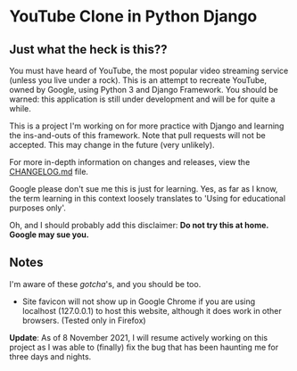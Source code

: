 # YouTube Clone in Python Django

## Just what the heck is this??

You must have heard of YouTube, the most popular video streaming service (unless you live under a rock). This is an attempt to recreate YouTube, owned by Google, using Python 3 and Django Framework. You should be warned: this application is still under development and will be for quite a while.

This is a project I'm working on for more practice with Django and learning the ins-and-outs of this framework. Note that pull requests will not be accepted. This may change in the future (very unlikely).

For more in-depth information on changes and releases, view the [CHANGELOG.md](https://github.com/AryanJassal/YouTubeClone/blob/master/CHANGELOG.md) file.

Google please don't sue me this is just for learning. Yes, as far as I know, the term learning in this context loosely translates to 'Using for educational purposes only'.

Oh, and I should probably add this disclaimer: **Do not try this at home. Google may sue you.**

## Notes

I'm aware of these *gotcha*'s, and you should be too.

- Site favicon will not show up in Google Chrome if you are using localhost (127.0.0.1) to host this website, although it does work in other browsers. (Tested only in Firefox)

**Update**: As of 8 November 2021, I will resume actively working on this project as I was able to (finally) fix the bug that has been haunting me for three days and nights.
